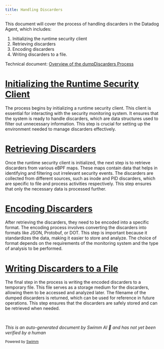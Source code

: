 ```yaml
---
title: Handling Discarders
---
```

This document will cover the process of handling discarders in the Datadog Agent, which includes:

1. Initializing the runtime security client
2. Retrieving discarders
3. Encoding discarders
4. Writing discarders to a file.

Technical document: <SwmLink doc-title="Overview of the dumpDiscarders Process">[Overview of the dumpDiscarders Process](/.swm/overview-of-the-dumpdiscarders-process.4gbx046o.sw.md)</SwmLink>

# [Initializing the Runtime Security Client](https://app.swimm.io/repos/Z2l0aHViJTNBJTNBZGF0YWRvZy1hZ2VudCUzQSUzQVN3aW1tLURlbW8=/docs/4gbx046o#handling-discarders)

The process begins by initializing a runtime security client. This client is essential for interacting with the security monitoring system. It ensures that the system is ready to handle discarders, which are data structures used to filter out unnecessary information. This step is crucial for setting up the environment needed to manage discarders effectively.

# [Retrieving Discarders](https://app.swimm.io/repos/Z2l0aHViJTNBJTNBZGF0YWRvZy1hZ2VudCUzQSUzQVN3aW1tLURlbW8=/docs/4gbx046o#getdiscarders)

Once the runtime security client is initialized, the next step is to retrieve discarders from various eBPF maps. These maps contain data that helps in identifying and filtering out irrelevant security events. The discarders are collected from different sources, such as inode and PID discarders, which are specific to file and process activities respectively. This step ensures that only the necessary data is processed further.

# [Encoding Discarders](https://app.swimm.io/repos/Z2l0aHViJTNBJTNBZGF0YWRvZy1hZ2VudCUzQSUzQVN3aW1tLURlbW8=/docs/4gbx046o#encode-function)

After retrieving the discarders, they need to be encoded into a specific format. The encoding process involves converting the discarders into formats like JSON, Protobuf, or DOT. This step is important because it standardizes the data, making it easier to store and analyze. The choice of format depends on the requirements of the monitoring system and the type of analysis to be performed.

# [Writing Discarders to a File](https://app.swimm.io/repos/Z2l0aHViJTNBJTNBZGF0YWRvZy1hZ2VudCUzQSUzQVN3aW1tLURlbW8=/docs/4gbx046o#dumpdiscarders)

The final step in the process is writing the encoded discarders to a temporary file. This file serves as a storage medium for the discarders, allowing them to be accessed and analyzed later. The filename of the dumped discarders is returned, which can be used for reference in future operations. This step ensures that the discarders are safely stored and can be retrieved when needed.

&nbsp;

*This is an auto-generated document by Swimm AI 🌊 and has not yet been verified by a human*

<SwmMeta version="3.0.0" repo-id="Z2l0aHViJTNBJTNBZGF0YWRvZy1hZ2VudCUzQSUzQVN3aW1tLURlbW8=" repo-name="datadog-agent"><sup>Powered by [Swimm](/)</sup></SwmMeta>
